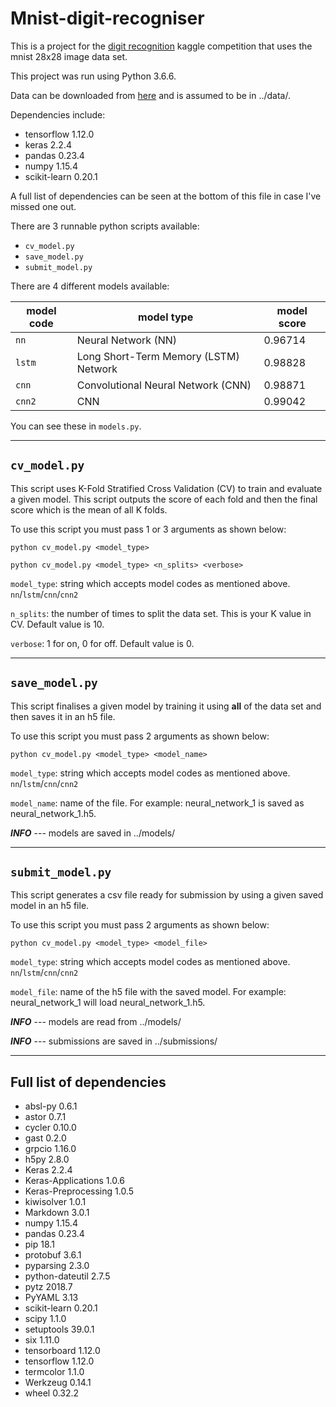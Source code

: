 # Mnist-digit-recogniser
This is a project for the [digit recognition](https://www.kaggle.com/c/digit-recognizer) kaggle competition that
uses the mnist 28x28 image data set.

This project was run using Python 3.6.6.

Data can be downloaded from
[here](https://www.kaggle.com/c/digit-recognizer/data) and is assumed to be in ../data/.

Dependencies include:
* tensorflow 1.12.0
* keras 2.2.4
* pandas 0.23.4
* numpy 1.15.4
* scikit-learn 0.20.1

A full list of dependencies can be seen at the bottom of this file in case I've missed one out.

There are 3 runnable python scripts available:
* `cv_model.py`
* `save_model.py`
* `submit_model.py`

There are 4 different models available:

| model code | model type | model score |
| --- | --- | --- |
| `nn` | Neural Network (NN) | 0.96714 |
| `lstm` | Long Short-Term Memory (LSTM) Network | 0.98828 |
| `cnn` | Convolutional Neural Network (CNN) | 0.98871 |
| `cnn2` | CNN | 0.99042 |

You can see these in `models.py`.

***

## `cv_model.py`
This script uses K-Fold Stratified Cross Validation (CV) to train and evaluate a given model. This script outputs
the score of each fold and then the final score which is the mean of all K folds.

To use this script you must pass 1 or 3 arguments as shown below:

`python cv_model.py <model_type>`

`python cv_model.py <model_type> <n_splits> <verbose>`

`model_type`: string which accepts model codes as mentioned above. `nn`/`lstm`/`cnn`/`cnn2`

`n_splits`: the number of times to split the data set. This is your K value in CV. Default value is 10.
 
`verbose`: 1 for on, 0 for off. Default value is 0.

***

## `save_model.py`
This script finalises a given model by training it using **all** of the data set and then saves it in an h5 file.

To use this script you must pass 2 arguments as shown below:

`python cv_model.py <model_type> <model_name>`

`model_type`: string which accepts model codes as mentioned above. `nn`/`lstm`/`cnn`/`cnn2`

`model_name`: name of the file. For example: neural_network_1 is saved as neural_network_1.h5.


**_INFO_** --- models are saved in ../models/

***

## `submit_model.py`
This script generates a csv file ready for submission by using a given saved model in an h5 file.

To use this script you must pass 2 arguments as shown below:

`python cv_model.py <model_type> <model_file>`

`model_type`: string which accepts model codes as mentioned above. `nn`/`lstm`/`cnn`/`cnn2`

`model_file`: name of the h5 file with the saved model. For example: neural_network_1 will load neural_network_1.h5.

**_INFO_** --- models are read from ../models/

**_INFO_** --- submissions are saved in ../submissions/

***

## Full list of dependencies

* absl-py             0.6.1  
* astor               0.7.1  
* cycler              0.10.0
* gast                0.2.0  
* grpcio              1.16.0 
* h5py                2.8.0  
* Keras               2.2.4  
* Keras-Applications  1.0.6  
* Keras-Preprocessing 1.0.5  
* kiwisolver          1.0.1  
* Markdown            3.0.1  
* numpy               1.15.4 
* pandas              0.23.4 
* pip                 18.1   
* protobuf            3.6.1  
* pyparsing           2.3.0  
* python-dateutil     2.7.5  
* pytz                2018.7 
* PyYAML              3.13   
* scikit-learn        0.20.1 
* scipy               1.1.0  
* setuptools          39.0.1 
* six                 1.11.0 
* tensorboard         1.12.0 
* tensorflow          1.12.0 
* termcolor           1.1.0  
* Werkzeug            0.14.1 
* wheel               0.32.2